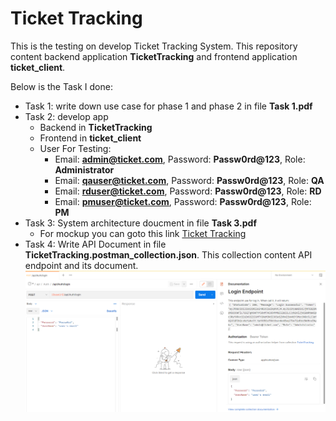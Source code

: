 # Ticket Tracking

This is the testing on develop Ticket Tracking System. This repository content backend application **TicketTracking** and frontend application **ticket_client**.

Below is the Task I done:
* Task 1: write down use case for phase 1 and phase 2 in file **Task 1.pdf**
* Task 2: develop app
  * Backend in **TicketTracking**
  * Frontend in **ticket_client**
  * User For Testing:
    * Email: **admin@ticket.com**, Password: **Passw0rd@123**, Role: **Administrator**
    * Email: **qauser@ticket.com**, Password: **Passw0rd@123**, Role: **QA**
    * Email: **rduser@ticket.com**, Password: **Passw0rd@123**, Role: **RD**
    * Email: **pmuser@ticket.com**, Password: **Passw0rd@123**, Role: **PM**
* Task 3: System architecture doucment in file **Task 3.pdf**
  * For mockup you can goto this link [Ticket Tracking](https://www.figma.com/proto/eF3Kh77C4neI2WDUUIASrR/Ticket-Tracking?node-id=2%3A2&scaling=scale-down&page-id=0%3A1)
* Task 4: Write API Document in file **TicketTracking.postman_collection.json**. This collection content API endpoint and its document.
![alt text](https://github.com/Socheath-Horl/TicketTracking/blob/master/API%20Doc.png "API Doc")